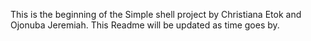 This is the beginning of the Simple shell project by Christiana Etok and Ojonuba Jeremiah.
This Readme will be updated as time goes by.

